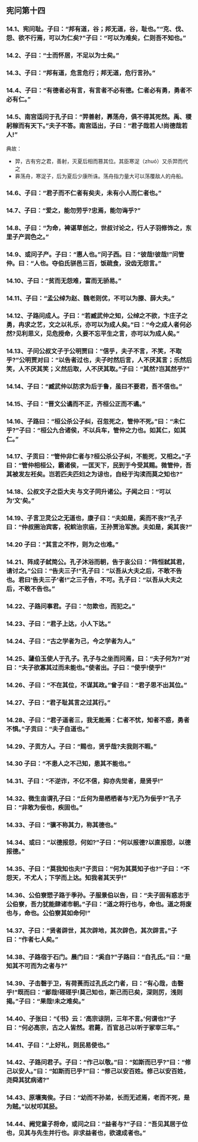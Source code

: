 ## 宪问第十四

### 14.1、宪问耻。子曰：“邦有道，谷；邦无道，谷，耻也。”“克、伐、怨、欲不行焉，可以为仁矣?”子曰：“可以为难矣，仁则吾不知也。”

### 14.2、子曰：“士而怀居，不足以为士矣。”

### 14.3、子曰：“邦有道，危言危行；邦无道，危行言孙。”

### 14.4、子曰：“有德者必有言，有言者不必有德。仁者必有勇，勇者不必有仁。”

### 14.5、南宫适问于孔子曰：“羿善射，奡荡舟，俱不得其死然。禹、稷躬稼而有天下。”夫子不答。南宫适出，子曰：“君子哉若人!尚德哉若人!”


典故：

- 羿，古有穷之君，善射，灭夏后相而篡其位。其臣寒浞（zhuó）又杀羿而代之
- 奡荡舟，寒浞子，后为夏后少康所诛。荡舟指力量大可以荡覆敌人的舟船。


### 14.6、子曰：“君子而不仁者有矣夫，未有小人而仁者也。”

### 14.7、子曰：“爱之，能勿劳乎?忠焉，能勿诲乎?”

### 14.8、子曰：“为命，裨谌草创之，世叔讨论之，行人子羽修饰之，东里子产润色之。”

### 14.9、或问子产。子曰：“惠人也。”问子西。曰：“彼哉!彼哉!”问管仲。曰：“人也。夺伯氏骈邑三百，饭疏食，没齿无怨言。”

### 14.10、子曰：“贫而无怨难，富而无骄易。”

### 14.11、子曰：“孟公绰为赵、魏老则优，不可以为滕、薛大夫。”

### 14.12、子路问成人。子曰：“若臧武仲之知，公绰之不欲，卞庄子之勇，冉求之艺，文之以礼乐，亦可以为成人矣。”曰：“今之成人者何必然?见利思义，见危授命，久要不忘平生之言，亦可以为成人矣。”

### 14.13、子问公叔文子于公明贾曰：“信乎，夫子不言，不笑，不取乎?”公明贾对曰：“以告者过也，夫子时然后言，人不厌其言；乐然后笑，人不厌其笑；义然后取，人不厌其取。”子曰：“其然?岂其然乎?”

### 14.14、子曰：“臧武仲以防求为后于鲁，虽曰不要君，吾不信也。”

### 14.15、子曰：“晋文公谲而不正，齐桓公正而不谲。”

### 14.16、子路曰：“桓公杀公子纠，召忽死之，管仲不死。”曰：“未仁乎?”子曰：“桓公九合诸侯，不以兵车，管仲之力也。如其仁，如其仁。”

### 14.17、子贡曰：“管仲非仁者与?桓公杀公子纠，不能死，又相之。”子曰：“管仲相桓公，霸诸侯，一匡天下，民到于今受其赐。微管仲，吾其被发左衽矣。岂若匹夫匹妇之为谅也，自经于沟渎而莫之知也?”

### 14.18、公叔文子之臣大夫 与文子同升诸公。子闻之曰：“可以为‘文’矣。”

### 14.19、子言卫灵公之无道也，康子曰：“夫如是，奚而不丧?”孔子曰：“仲叔圉治宾客，祝鲩治宗庙，王孙贾治军旅。夫如是，奚其丧?”

### 14.20 子曰：“其言之不怍，则为之也难。”

### 14.21、阵成子弑简公。孔子沐浴而朝，告于哀公曰：“阵恒弑其君，请讨之。”公曰：“告夫三子!”孔子曰：“以吾从大夫之后，不敢不告也。君曰‘告夫三子’者!”之三子告，不可。孔子曰：“以吾从大夫之后，不敢不告也。”

### 14.22、子路问事君。子曰：“勿欺也，而犯之。”

### 14.23、子曰：“君子上达，小人下达。”

### 14.24、子曰：“古之学者为己，今之学者为人。”

### 14.25、蘧伯玉使人于孔子。孔子与之坐而问焉，曰：“夫子何为?”对曰：“夫子欲寡其过而未能也。”使者出。子曰：“使乎!使乎!”

### 14.26、子曰：“不在其位，不谋其政。”曾子曰：“君子思不出其位。”

### 14.27、子曰：“君子耻其言之过其行。”

### 14.28、子曰：“君子道者三，我无能焉：仁者不忧，知者不惑，勇者不惧。”子贡曰：“夫子自道也。”

### 14.29、子贡方人。子曰：“赐也，贤乎哉?夫我则不暇。”

### 14.30 子曰：“不患人之不己知，患其不能也。”

### 14.31、子曰：“不逆诈，不亿不信，抑亦先觉者，是贤乎!”

### 14.32、微生亩谓孔子曰：“丘何为是栖栖者与?无乃为佞乎?”孔子曰：“非敢为佞也，疾固也。”

### 14.33、子曰：“骥不称其力，称其德也。”

### 14.34、或曰：“以德报怨，何如?”子曰：“何以报德?以直报怨，以德报德。”

### 14.35、子曰：“莫我知也夫!”子贡曰：“何为其莫知子也?”子曰：“不怨天，不尤人；下学而上达。知我者其天乎!”

### 14.36、公伯寮愬子路于季孙。子服景伯以告，曰：“夫子固有惑志于公伯寮，吾力犹能肆诸市朝。”子曰：“道之将行也与，命也。道之将废也与，命也。公伯寮其如命何!”

### 14.37、子曰：“贤者辟世，其次辟地，其次辟色，其次辟言。”子曰：“作者七人矣。”

### 14.38、子路宿于石门。晨门曰：“奚自?”子路曰：“自孔氏。”曰：“是知其不可而为之者与?”

### 14.39、子击磬于卫，有荷蒉而过孔氏之门者，曰：“有心哉，击磬乎!”既而曰：“鄙哉!硜硜乎!莫己知也，斯己而已矣，深则厉，浅则揭。”子曰：“果哉!未之难矣。”

### 14.40、子张曰：“《书》云：‘高宗谅阴，三年不言。’何谓也?”子曰：“何必高宗，古之人皆然。君薨，百官总己以听于冢宰三年。”

### 14.41、子曰：“上好礼，则民易使也。”

### 14.42、子路问君子。子曰：“作己以敬。”曰：“如斯而已乎?”曰：“修己以安人。”曰：“如斯而已乎?”曰：“修己以安百姓。修己以安百姓，尧舜其犹病诸?”

### 14.43、原壤夷俟。子曰：“幼而不孙弟，长而无述焉，老而不死，是为贼。”以杖叩其胫。

### 14.44、阙党童子将命，或问之曰：“益者与?”子曰：“吾见其居于位也，见其与先生并行也。非求益者也，欲速成者也。”
